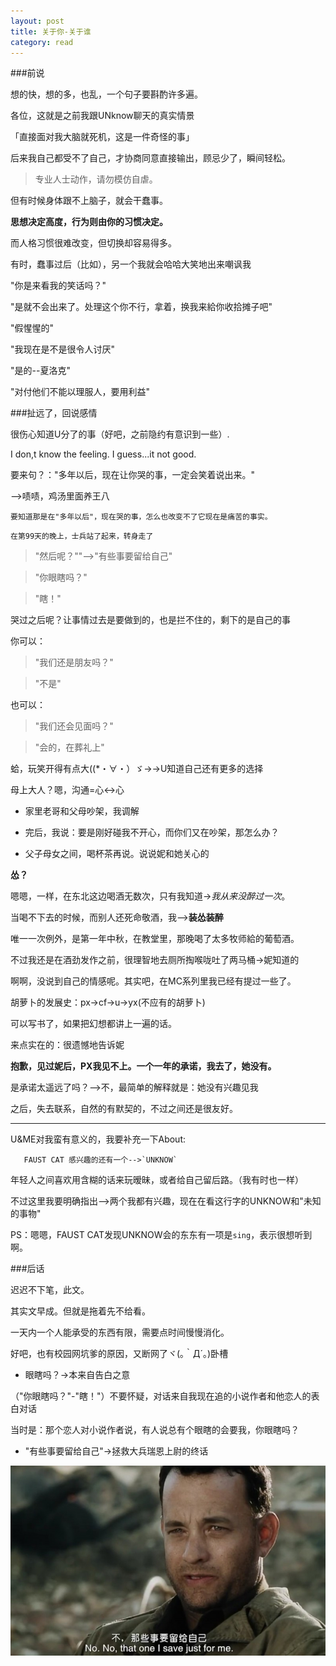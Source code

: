 ```yaml
---
layout: post
title: 关于你-关于谁
category: read
---
```

###前说

想的快，想的多，也乱，一个句子要斟酌许多遍。

各位，这就是之前我跟UNknow聊天的真实情景

「直接面对我大脑就死机，这是一件奇怪的事」

后来我自己都受不了自己，才协商同意直接输出，顾忌少了，瞬间轻松。

>专业人士动作，请勿模仿自虐。

但有时候身体跟不上脑子，就会干蠢事。

**思想决定高度，行为则由你的习惯决定。**

而人格习惯很难改变，但切换却容易得多。

有时，蠢事过后（比如），另一个我就会哈哈大笑地出来嘲讽我

"你是来看我的笑话吗？"

"是就不会出来了。处理这个你不行，拿着，换我来給你收拾摊子吧"

"假惺惺的"

"我现在是不是很令人讨厌"

"是的--夏洛克"

"对付他们不能以理服人，要用利益"


###扯远了，回说感情

很伤心知道U分了的事（好吧，之前隐约有意识到一些）.

I don,t know the feeling. I guess...it not good.

要来句？："多年以后，现在让你哭的事，一定会笑着说出来。"

-->啧啧，鸡汤里面养王八 

`要知道那是在"多年以后"，现在哭的事，怎么也改变不了它现在是痛苦的事实。`

`在第99天的晚上，士兵站了起来，转身走了`

>"然后呢？""-->"有些事要留给自己"

>"你眼瞎吗？"
 
>"瞎！"


哭过之后呢？让事情过去是要做到的，也是拦不住的，剩下的是自己的事

你可以：

>"我们还是朋友吗？"
       
>"不是"

也可以：

>"我们还会见面吗？"
        
>"会的，在葬礼上"

蛤，玩笑开得有点大((*・∀・）ゞ→→U知道自己还有更多的选择

母上大人？嗯，沟通=心<->心

- 家里老哥和父母吵架，我调解

- 完后，我说：要是刚好碰我不开心，而你们又在吵架，那怎么办？

- 父子母女之间，喝杯茶再说。说说妮和她关心的

**怂？**

嗯嗯，一样，在东北这边喝酒无数次，只有我知道->*我从来没醉过一次*。

当喝不下去的时候，而别人还死命敬酒，我-->**装怂装醉**

唯一一次例外，是第一年中秋，在教堂里，那晚喝了太多牧师給的葡萄酒。

不过我还是在酒劲发作之前，很理智地去厕所掏喉咙吐了两马桶->妮知道的

啊啊，没说到自己的情感呢。其实吧，在MC系列里我已经有提过一些了。

胡萝卜的发展史：px->cf->u->yx(不应有的胡萝卜)

可以写书了，如果把幻想都讲上一遍的话。

来点实在的：很遗憾地告诉妮

**抱歉，见过妮后，PX我见不上。一个一年的承诺，我去了，她没有。**

是承诺太遥远了吗？-->不，最简单的解释就是：她没有兴趣见我

之后，失去联系，自然的有默契的，不过之间还是很友好。

---

U&ME对我蛮有意义的，我要补充一下About: 

       FAUST CAT 感兴趣的还有一个-->`UNKNOW`      
        
年轻人之间喜欢用含糊的话来玩暧昧，或者给自己留后路。（我有时也一样）

不过这里我要明确指出-->两个我都有兴趣，现在在看这行字的UNKNOW和"未知的事物"

PS：嗯嗯，FAUST CAT发现UNKNOW会的东东有一项是`sing`，表示很想听到啊。

###后话

迟迟不下笔，此文。

其实文早成。但就是拖着先不给看。

一天内一个人能承受的东西有限，需要点时间慢慢消化。

好吧，也有校园网坑爹的原因，又断网了ヾ(｡｀Д´｡)卧槽

- 眼瞎吗？->本来自告白之意

（"你眼瞎吗？"-"瞎！"）不要怀疑，对话来自我现在追的小说作者和他恋人的表白对话

当时是：那个恋人对小说作者说，有人说总有个眼瞎的会要我，你眼瞎吗？

- "有些事要留给自己"->拯救大兵瑞恩上尉的终话

<img class="cover" src="/images/2014/10/read/0000001.jpg" />


   
